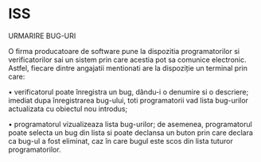 # ISS

  URMARIRE BUG-URI
  
  O firma producatoare de software pune la dispozitia programatorilor si verificatorilor sai un sistem prin care acestia pot sa comunice electronic. Astfel, fiecare dintre angajatii mentionati are la dispoziție un terminal prin care: 

  • verificatorul poate înregistra un bug, dându-i o denumire si o descriere; imediat dupa înregistrarea bug-ului, toti programatorii vad lista bug-urilor actualizata cu obiectul nou introdus; 
  
  • programatorul vizualizeaza lista bug-urilor; de asemenea, programatorul poate selecta un bug din lista si poate declansa un buton prin care declara ca bug-ul a fost eliminat, caz în care bugul este scos din lista tuturor programatorilor.
